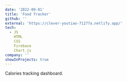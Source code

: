 ```yaml
---
date: '2022-09-01'
title: 'Food Tracker'
github: ''
external: 'https://clever-youtiao-71277a.netlify.app/'
tech:
  - JS
    HTML
    CSS
    Firebase
    Chart.js
company: ''
showInProjects: true
---
```


Calories tracking dashboard.